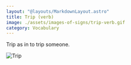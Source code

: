 ```yaml
---
layout: "@layouts/MarkdownLayout.astro"
title: Trip (verb)
image: ./assets/images-of-signs/trip-verb.gif
category: Vocabulary
---
```


Trip as in to trip someone.

![Trip](@signs/trip-verb.gif)
